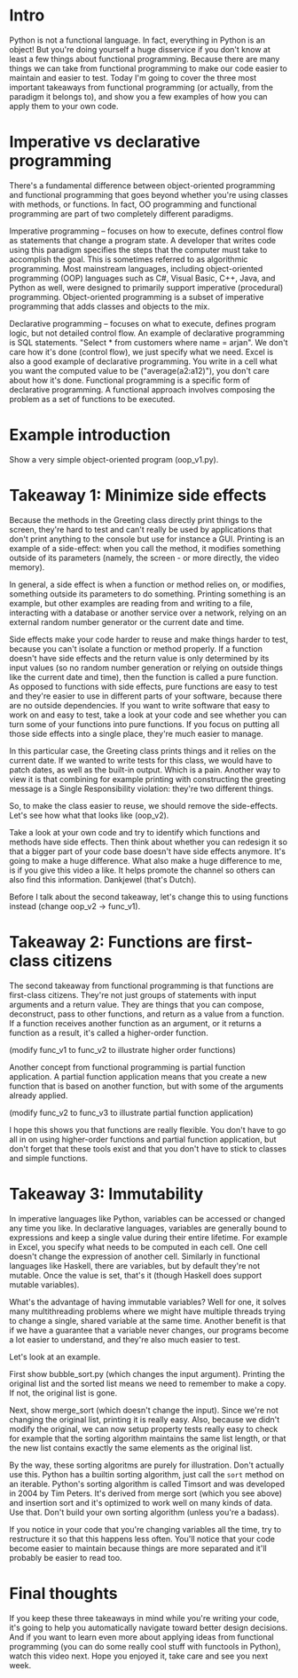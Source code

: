 # Intro

Python is not a functional language. In fact, everything in Python is an object! But you're doing yourself a huge disservice if you don't know at least a few things about functional programming. Because there are many things we can take from functional programming to make our code easier to maintain and easier to test. Today I'm going to cover the three most important takeaways from functional programming (or actually, from the paradigm it belongs to), and show you a few examples of how you can apply them to your own code.

# Imperative vs declarative programming

There's a fundamental difference between object-oriented programming and functional programming that goes beyond whether you're using classes with methods, or functions. In fact, OO programming and functional programming are part of two completely different paradigms.

Imperative programming – focuses on how to execute, defines control flow as statements that change a program state. A developer that writes code using this paradigm specifies the steps that the computer must take to accomplish the goal. This is sometimes referred to as algorithmic programming. Most mainstream languages, including object-oriented programming (OOP) languages such as C#, Visual Basic, C++, Java, and Python as well, were designed to primarily support imperative (procedural) programming. Object-oriented programming is a subset of imperative programming that adds classes and objects to the mix.

Declarative programming – focuses on what to execute, defines program logic, but not detailed control flow. An example of declarative programming is SQL statements. "Select \* from customers where name = arjan". We don't care how it's done (control flow), we just specify what we need. Excel is also a good example of declarative programming. You write in a cell what you want the computed value to be ("average(a2:a12)"), you don't care about how it's done. Functional programming is a specific form of declarative programming. A functional approach involves composing the problem as a set of functions to be executed.

# Example introduction

Show a very simple object-oriented program (oop_v1.py).

# Takeaway 1: Minimize side effects

Because the methods in the Greeting class directly print things to the screen, they're hard to test and can't really be used by applications that don't print anything to the console but use for instance a GUI. Printing is an example of a side-effect: when you call the method, it modifies something outside of its parameters (namely, the screen - or more directly, the video memory).

In general, a side effect is when a function or method relies on, or modifies, something outside its parameters to do something. Printing something is an example, but other examples are reading from and writing to a file, interacting with a database or another service over a network, relying on an external random number generator or the current date and time.

Side effects make your code harder to reuse and make things harder to test, because you can't isolate a function or method properly. If a function doesn't have side effects and the return value is only determined by its input values (so no random number generation or relying on outside things like the current date and time), then the function is called a pure function. As opposed to functions with side effects, pure functions are easy to test and they're easier to use in different parts of your software, because there are no outside dependencies. If you want to write software that easy to work on and easy to test, take a look at your code and see whether you can turn some of your functions into pure functions. If you focus on putting all those side effects into a single place, they're much easier to manage.

In this particular case, the Greeting class prints things and it relies on the current date. If we wanted to write tests for this class, we would have to patch dates, as well as the built-in output. Which is a pain. Another way to view it is that combining for example printing with constructing the greeting message is a Single Responsibility violation: they're two different things.

So, to make the class easier to reuse, we should remove the side-effects. Let's see how what that looks like (oop_v2).

Take a look at your own code and try to identify which functions and methods have side effects. Then think about whether you can redesign it so that a bigger part of your code base doesn't have side effects anymore. It's going to make a huge difference. What also make a huge difference to me, is if you give this video a like. It helps promote the channel so others can also find this information. Dankjewel (that's Dutch).

Before I talk about the second takeaway, let's change this to using functions instead (change oop_v2 -> func_v1).

# Takeaway 2: Functions are first-class citizens

The second takeaway from functional programming is that functions are first-class citizens. They're not just groups of statements with input arguments and a return value. They are things that you can compose, deconstruct, pass to other functions, and return as a value from a function. If a function receives another function as an argument, or it returns a function as a result, it's called a higher-order function.

(modify func_v1 to func_v2 to illustrate higher order functions)

Another concept from functional programming is partial function application. A partial function application means that you create a new function that is based on another function, but with some of the arguments already applied.

(modify func_v2 to func_v3 to illustrate partial function application)

I hope this shows you that functions are really flexible. You don't have to go all in on using higher-order functions and partial function application, but don't forget that these tools exist and that you don't have to stick to classes and simple functions.

# Takeaway 3: Immutability

In imperative languages like Python, variables can be accessed or changed any time you like. In declarative languages, variables are generally bound to expressions and keep a single value during their entire lifetime. For example in Excel, you specify what needs to be computed in each cell. One cell doesn't change the expression of another cell. Similarly in functional languages like Haskell, there are variables, but by default they're not mutable. Once the value is set, that's it (though Haskell does support mutable variables).

What's the advantage of having immutable variables? Well for one, it solves many multithreading problems where we might have multiple threads trying to change a single, shared variable at the same time. Another benefit is that if we have a guarantee that a variable never changes, our programs become a lot easier to understand, and they're also much easier to test.

Let's look at an example.

First show bubble_sort.py (which changes the input argument). Printing the original list and the sorted list means we need to remember to make a copy. If not, the original list is gone.

Next, show merge_sort (which doesn't change the input). Since we're not changing the original list, printing it is really easy. Also, because we didn't modify the original, we can now setup property tests really easy to check for example that the sorting algorithm maintains the same list length, or that the new list contains exactly the same elements as the original list.

By the way, these sorting algoritms are purely for illustration. Don't actually use this. Python has a builtin sorting algorithm, just call the `sort` method on an iterable. Python's sorting algorithm is called Timsort and was developed in 2004 by Tim Peters. It's derived from merge sort (which you see above) and insertion sort and it's optimized to work well on many kinds of data. Use that. Don't build your own sorting algorithm (unless you're a badass).

If you notice in your code that you're changing variables all the time, try to restructure it so that this happens less often. You'll notice that your code become easier to maintain because things are more separated and it'll probably be easier to read too.

# Final thoughts

If you keep these three takeaways in mind while you're writing your code, it's going to help you automatically navigate toward better design decisions. And if you want to learn even more about applying ideas from functional programming (you can do some really cool stuff with functools in Python), watch this video next. Hope you enjoyed it, take care and see you next week.
